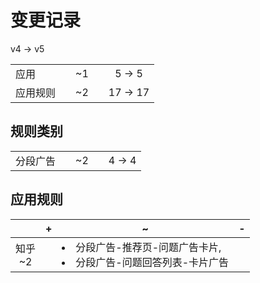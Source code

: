 # 变更记录

v4 -> v5

||||||
|-|:-:|:-:|:-:|:-:|
|应用||~1||5 -> 5|
|应用规则||~2||17 -> 17|

## 规则类别

||||||
|-|:-:|:-:|:-:|:-:|
|分段广告||~2||4 -> 4|

## 应用规则

||+|~|-|
|:-:|-|-|-|
|知乎<br>~2||<li>分段广告-推荐页-问题广告卡片,<li>分段广告-问题回答列表-卡片广告||
